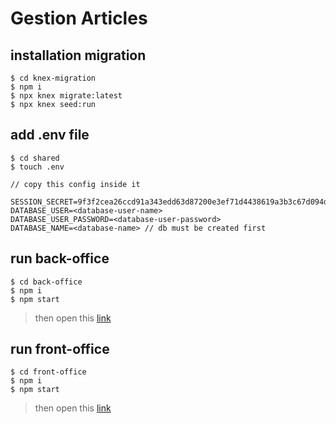 # Gestion Articles

## installation migration

```shell
$ cd knex-migration
$ npm i
$ npx knex migrate:latest
$ npx knex seed:run
```

## add .env file

```shell
$ cd shared
$ touch .env

// copy this config inside it

SESSION_SECRET=9f3f2cea26ccd91a343edd63d87200e3ef71d4438619a3b3c67d094dbfa70c03
DATABASE_USER=<database-user-name>
DATABASE_USER_PASSWORD=<database-user-password>
DATABASE_NAME=<database-name> // db must be created first
```

## run back-office

```shell
$ cd back-office
$ npm i
$ npm start
```

> then open this [link](http://localhost:3000)

## run front-office

```shell
$ cd front-office
$ npm i
$ npm start
```

> then open this [link](http://localhost:3001)
